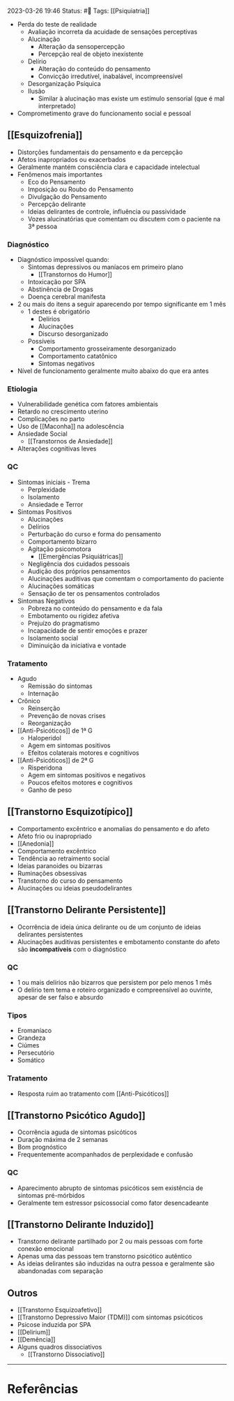 2023-03-26 19:46
Status: #🌱 
Tags: [[Psiquiatria]]
<br/>
- Perda do teste de realidade
	- Avaliação incorreta da acuidade de sensações perceptivas
	- Alucinação
		- Alteração da sensopercepção
		- Percepção real de objeto inexistente
	- Delírio
		- Alteração do conteúdo do pensamento
		- Convicção irredutível, inabalável, incompreensível
	- Desorganização Psíquica
	- Ilusão
		- Similar à alucinação mas existe um estímulo sensorial (que é mal interpretado)
- Comprometimento grave do funcionamento social e pessoal
## [[Esquizofrenia]]
- Distorções fundamentais do pensamento e da percepção
- Afetos inapropriados ou exacerbados
- Geralmente mantém consciência clara e capacidade intelectual
- Fenômenos mais importantes
	- Eco do Pensamento
	- Imposição ou Roubo do Pensamento
	- Divulgação do Pensamento
	- Percepção delirante
	- Ideias delirantes de controle, influência ou passividade
	- Vozes alucinatórias que comentam ou discutem com o paciente na 3ª pessoa
### Diagnóstico
- Diagnóstico impossível quando:
	- Sintomas depressivos ou maníacos em primeiro plano
		- [[Transtornos do Humor]]
	- Intoxicação por SPA
	- Abstinência de Drogas
	- Doença cerebral manifesta
- 2 ou mais do itens a seguir aparecendo por tempo significante em 1 mês
	- 1 destes é obrigatório
		- Delírios
		- Alucinações
		- Discurso desorganizado
	- Possíveis
		- Comportamento grosseiramente desorganizado
		- Comportamento catatônico
		- Sintomas negativos
- Nível de funcionamento geralmente muito abaixo do que era antes
### Etiologia
- Vulnerabilidade genética com fatores ambientais
- Retardo no crescimento uterino
- Complicações no parto
- Uso de [[Maconha]] na adolescência
- Ansiedade Social
	- [[Transtornos de Ansiedade]]
- Alterações cognitivas leves
### QC
- Sintomas iniciais - Trema
	- Perplexidade
	- Isolamento
	- Ansiedade e Terror
- Sintomas Positivos
	- Alucinações
	- Delírios
	- Perturbação do curso e forma do pensamento
	- Comportamento bizarro
	- Agitação psicomotora
		- [[Emergências Psiquiátricas]]
	- Negligência dos cuidados pessoais
	- Audição dos próprios pensamentos
	- Alucinações auditivas que comentam o comportamento do paciente
	- Alucinações somáticas
	- Sensação de ter os pensamentos controlados
- Sintomas Negativos
	- Pobreza no conteúdo do pensamento e da fala
	- Embotamento ou rigidez afetiva
	- Prejuízo do pragmatismo
	- Incapacidade de sentir emoções e prazer
	- Isolamento social
	- Diminuição da iniciativa e vontade
### Tratamento
- Agudo
	- Remissão do sintomas
	- Internação
- Crônico
	- Reinserção
	- Prevenção de novas crises
	- Reorganização
- [[Anti-Psicóticos]] de 1ª G
	- Haloperidol
	- Agem em sintomas positivos
	- Efeitos colaterais motores e cognitivos
- [[Anti-Psicóticos]] de 2ª G
	- Risperidona
	- Agem em sintomas positivos e negativos
	- Poucos efeitos motores e cognitivos
	- Ganho de peso
## [[Transtorno Esquizotípico]]
- Comportamento excêntrico e anomalias do pensamento e do afeto
- Afeto frio ou inapropriado
- [[Anedonia]]
- Comportamento excêntrico
- Tendência ao retraimento social
- Ideias paranoides ou bizarras
- Ruminações obsessivas
- Transtorno do curso do pensamento
- Alucinações ou ideias pseudodelirantes
## [[Transtorno Delirante Persistente]]
- Ocorrência de ideia única delirante ou de um conjunto de ideias delirantes persistentes
- Alucinações auditivas persistentes e embotamento constante do afeto são **incompatíveis** com o diagnóstico
### QC
- 1 ou mais delírios não bizarros que persistem por pelo menos 1 mês
- O delírio tem tema e roteiro organizado e compreensível ao ouvinte, apesar de ser falso e absurdo
### Tipos
- Eromaníaco
- Grandeza
- Ciúmes
- Persecutório
- Somático
### Tratamento
- Resposta ruim ao tratamento com [[Anti-Psicóticos]]
## [[Transtorno Psicótico Agudo]]
- Ocorrência aguda de sintomas psicóticos
- Duração máxima de 2 semanas
- Bom prognóstico
- Frequentemente acompanhados de perplexidade e confusão
### QC
- Aparecimento abrupto de sintomas psicóticos sem existência de sintomas pré-mórbidos
- Geralmente tem estressor psicossocial como fator desencadeante 
## [[Transtorno Delirante Induzido]]
- Transtorno delirante partilhado por 2 ou mais pessoas com forte conexão emocional
- Apenas uma das pessoas tem transtorno psicótico autêntico
- As ideias delirantes são induzidas na outra pessoa e geralmente são abandonadas com separação
## Outros
- [[Transtorno Esquizoafetivo]]
- [[Transtorno Depressivo Maior (TDM)]] com sintomas psicóticos
- Psicose induzida por SPA
- [[Delirium]]
- [[Demência]]
- Alguns quadros dissociativos
	- [[Transtorno Dissociativo]]

____
# Referências

